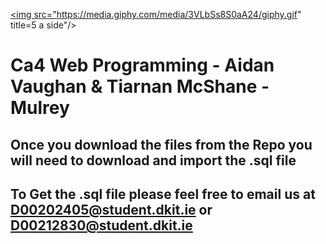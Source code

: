 <a href="https://media.giphy.com/media/3VLbSs8S0aA24/giphy.gif"><img src="https://media.giphy.com/media/3VLbSs8S0aA24/giphy.gif" title=5 a side"/></a>
# Ca4 Web Programming - Aidan Vaughan & Tiarnan McShane - Mulrey

## Once you download the files from the Repo you will need to download and import the .sql file

## To Get the .sql file please feel free to email us at D00202405@student.dkit.ie or D00212830@student.dkit.ie
